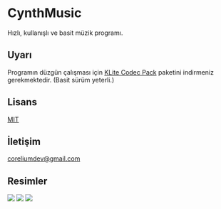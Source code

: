 # CynthMusic
Hızlı, kullanışlı ve basit müzik programı.

## Uyarı
Programın düzgün çalışması için [KLite Codec Pack](https://codecguide.com/download_kl.htm) paketini indirmeniz gerekmektedir. (Basit sürüm yeterli.)

## Lisans

[MIT](https://opensource.org/licenses/MIT)

## İletişim

coreliumdev@gmail.com

## Resimler

![](https://i.ibb.co/GnvpHb8/1.png)
![](https://i.ibb.co/cDXdpt2/2.png)
![](https://i.ibb.co/rQyrrRz/3.png)

